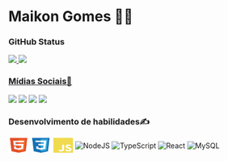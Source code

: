 # Maikon Gomes 👨‍💻

### GitHub Status
<div>
  <a href="https://github.com/maikongomes">
  <img height="180em" src="https://github-readme-stats.vercel.app/api?username=maikongomes&show_icons=true&theme=tokyonight&include_all_commits=true&count_private=true"/>
  <img height="180em" src="https://github-readme-stats.vercel.app/api/top-langs/?username=maikongomes&layout=compact&langs_count=6&theme=tokyonight"/>
</div>

### Mídias Sociais📱

<div>
  <a href="https://instagram.com/_maikongomes" target="_blank"><img src="https://img.shields.io/badge/-Instagram-%23E4405F?style=for-the- badge&logo=instagram&logoColor=white" target="_blank"></a>
  <a href="https://www.linkedin.com/in/maikon-gomes-59192812a" target="_blank"><img src="https://img.shields.io/badge/-LinkedIn-%230077B5?style= for-the- badge&logo=linkedin&logoColor=white" target="_blank"></a>
  <a href="" target="_blank"><img src="https://img.shields.io/badge/Discord-7289DA?style=for-the-badge&logo= discord&logoColor=white" target="_blank"></a>
  <a href = "mailto:maikongomes@hotmail.com"><img src="https://img.shields.io/badge/-Gmail-%23333?style=for-the-badge&logo=gmail&logoColor=white" alvo ="_blank"></a>
</div>

### Desenvolvimento de habilidades✍️

<div>
  <img align="center" alt="HTML" height="30" width="40" src="https://raw.githubusercontent.com/devicons/devicon/master/icons/html5/html5-original.svg">
  <img align="center" alt="CSS" height="30" width="40" src="https://raw.githubusercontent.com/devicons/devicon/master/icons/css3/css3-original.svg">
  <img align="center" alt="Js" height="30" width="40" src="https://raw.githubusercontent.com/devicons/devicon/master/icons/javascript/javascript-plain.svg">
  <img align="center" alt="NodeJS" height="30" width="75" src="https://img.shields.io/badge/Node.js-43853D?style=for-the-badge&logo=node.js&logoColor=white">
  <img align="center" alt="TypeScript" height="30" width="75" src="https://img.shields.io/badge/TypeScript-007ACC?style=for-the-badge&logo=typescript&logoColor=white">
  <img align="center" alt="React" height="30" width="75" src="https://img.shields.io/badge/React-20232A?style=for-the-badge&logo=react&logoColor=61DAF">
  <img align="center" alt="MySQL" height="30" width="75" src="https://img.shields.io/badge/MySQL-00000F?style=for-the-badge&logo=mysql&logoColor=white">



 <!-- ![Animação de cobra](https://github.com/maikongomes/maikongomes/blob/output/github-contribution-grid-snake.svg)
-->
</div>
